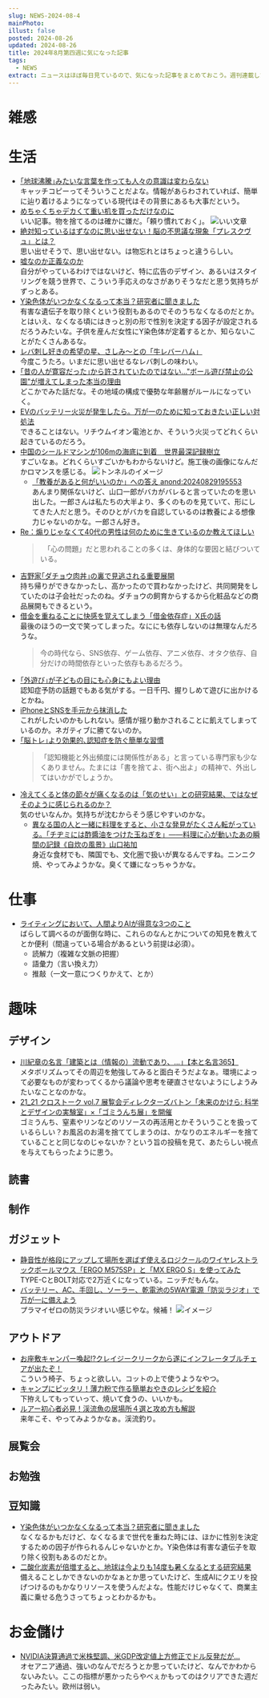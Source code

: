```yaml
---
slug: NEWS-2024-08-4
mainPhoto: 
illust: false
posted: 2024-08-26
updated: 2024-08-26
title: 2024年8月第四週に気になった記事
tags:
  - NEWS
extract: ニュースはほぼ毎日見ているので、気になった記事をまとめておこう。週刊連載したい。
---
```


# 雑感

# 生活

- [｢地球沸騰｣みたいな言葉を作っても人々の意識は変わらない](https://www.gizmodo.jp/2024/08/global-boiling.html)  
  キャッチコピーってそういうことだよな。情報があらわされていれば、簡単に辿り着けるようになっている現代はその背景にあるも大事だという。
- [めちゃくちゃデカくて重い机を買っただけなのに](https://omocoro.jp/kiji/471027/2/)  
  いい記事。物を捨てるのは確かに嫌だ。「頼り慣れておく」。
  ![いい文章](images/news/2024/2024-08-26-NEWS/01.png)
- [絶対知っているはずなのに思い出せない！脳の不思議な現象「プレスクヴュ」とは？](https://karapaia.com/archives/449306.html)  
  思い出せそうで、思い出せない。は物忘れとはちょっと違うらしい。
- [嘘なのか正義なのか](https://plagmaticjam.hatenablog.com/entry/2024/08/27/183905)  
  自分がやっているわけではないけど、特に広告のデザイン、あるいはスタイリングを競う世界で、こういう手応えのなさがありそうなだと思う気持ちがずっとある。
- [Y染色体がいつかなくなるって本当？研究者に聞きました](https://dailyportalz.jp/kiji/dna_y_no_higeki)  
  有害な遺伝子を取り除くという役割もあるのでそのうちなくなるのだとか。とはいえ、なくなる頃にはきっと別の形で性別を決定する因子が設定されるだろうみたいな。子供を産んだ女性にY染色体が定着するとか、知らないことがたくさんあるな。
- [レバ刺し好きの希望の星、さしみ〜との「牛レバーハム」](https://dailyportalz.jp/kiji/rebasashi-kibou-no-hoshi)  
  今度こうたろ。いまだに思い出せるなレバ刺しの味わい。
- [｢昔の人が寛容だった｣から許されていたのではない…"ボール遊び禁止の公園"が増えてしまった本当の理由](https://president.jp/articles/-/85170?page=3)  
  どこかでみた話だな。その地域の構成で優勢な年齢層がルールになっていく。
- [EVのバッテリー火災が発生したら。万が一のために知っておきたい正しい対処法](https://wired.jp/article/ev-battery-fires-explained/)  
  できることはない。リチウムイオン電池とか、そういう火災ってどれくらい起きているのだろう。
- [中国のシールドマシンが106mの海底に到着　世界最深記録樹立](https://xtech.nikkei.com/atcl/nxt/column/18/02406/082600025/)  
  すごいなぁ。どれくらいすごいかもわからないけど。施工後の画像になんだかロマンスを感じる。
  ![トンネルのイメージ](images/news/2024/2024-08-26-NEWS/02.png)
  - [「教養があると何がいいのか」への答え anond:20240829195553](https://anond.hatelabo.jp/20240830084009)  
    あんまり関係ないけど、山口一郎がバカがバレると言っていたのを思い出した。一郎さんは私たちの大半より、多くのものを見ていて、形にしてきた人だと思う。そのひとがバカを自認しているのは教養による想像力じゃないのかな。一郎さん好き。
- [Re：煽りじゃなくて40代の男性は何のために生きているのか教えてほしい](https://fujipon.hatenablog.com/entry/2024/08/30/172253)  
  > 　「心の問題」だと思われることの多くは、身体的な要因と結びついている。
- [吉野家｢ダチョウ肉丼｣の裏で見逃される重要展開](https://toyokeizai.net/articles/-/819264)  
  持ち帰りができなかったし、高かったので買わなかったけど、共同開発をしていたのは子会社だったのね。ダチョウの飼育からするから化粧品などの商品展開もできるという。
- [借金を重ねることに快感を覚えてしまう「借金依存症」X氏の話](https://blog.tinect.jp/?p=87383)  
  最後のほうの一文で笑ってしまった。なににも依存しないのは無理なんだろうな。
  > 今の時代なら、SNS依存、ゲーム依存、アニメ依存、オタク依存、自分だけの時間依存といった依存もあるだろう。
- [｢外遊び｣が子どもの目にも心身にもよい理由](https://toyokeizai.net/articles/-/800524?page=2)  
  認知症予防の話題でもある気がする。一日千円、握りしめて遊びに出かけるとかね。
- [iPhoneとSNSを手元から抹消した](https://filmmer.hatenablog.com/entry/2024/08/28/222354)  
  これがしたいのかもしれない。感情が揺り動かされることに飢えてしまっているのか。ネガティブに勝てないのか。
- [｢脳トレ｣より効果的､認知症を防ぐ簡単な習慣](https://toyokeizai.net/articles/-/791041?page=2)  
  > 「認知機能と外出頻度には関係性がある」と言っている専門家も少なくありません。たまには「書を捨てよ、街へ出よ」の精神で、外出してはいかがでしょうか。
- [冷えてくると体の節々が痛くなるのは「気のせい」との研究結果、ではなぜそのように感じられるのか？](https://gigazine.net/news/20240831-cold-aches-pains-myth/)  
  気のせいなんか。気持ちが沈むからそう感じやすいのかな。
  - [異なる国の人と一緒に料理をすると、小さな発見がたくさん転がっている。「チヂミには酢醬油をつけた玉ねぎを」――料理に心が動いたあの瞬間の記録《自炊の風景》山口祐加](https://nhkbook-hiraku.com/n/nbe61ff4fdfd3)  
    身近な食材でも、隣国でも、文化圏で扱いが異なるんですね。ニンニク焼、やってみようかな。臭くて嫌になっちゃうかな。

# 仕事

- [ライティングにおいて、人間よりAIが得意な3つのこと](https://baigie.me/nippo/2024/08/28/ai_3_kawaguchi/)  
  ばらして調べるのが面倒な時に、これらのなんとかについての知見を教えてとか便利（間違っている場合があるという前提は必須）。
  - 読解力（複雑な文脈の把握）
  - 語彙力（言い換え力）
  - 推敲（一文一意につくりかえて、とか）

# 趣味

## デザイン

- [川紀章の名言「建築とは（情報の）流動であり、…」【本と名言365】](https://casabrutus.com/categories/culture/420818)  
  メタボリズムってその周辺を勉強してみると面白そうだよなぁ。環境によって必要なものが変わってくるから議論や思考を硬直させないようにしようみたいなことなのかな。
- [21_21 クロストーク vol.7 展覧会ディレクターズバトン「未来のかけら: 科学とデザインの実験室」×「ゴミうんち展」を開催](https://www.2121designsight.jp/documents/2024/08/240721.html)  
  ゴミうんち、窒素やリンなどのリソースの再活用とかそういうことを扱っているらしい？お風呂のお湯を捨ててしまうのは、かなりのエネルギーを捨てていることと同じなのじゃないか？という旨の投稿を見て、あたらしい視点を与えてもらったように思う。
## 読書

## 制作

## ガジェット

- [静音性が格段にアップして場所を選ばず使えるロジクールのワイヤレストラックボールマウス「ERGO M575SP」と「MX ERGO S」を使ってみた](https://gigazine.net/news/20240828-logicool-m575sp-mx-ergo-s/)  
  TYPE-CとBOLT対応で2万近くになっている。ニッチだもんな。
- [バッテリー、AC、手回し、ソーラー、乾電池の5WAY電源「防災ラジオ」で万が一に備えよう](https://www.goodspress.jp/news/622422/2/)  
  プラマイゼロの防災ラジオいい感じやな。候補！
  ![イメージ](images/news/2024/2024-08-26-NEWS/03.png)

## アウトドア

- [お座敷キャンパー喚起!?クレイジークリークから遂にインフレータブルチェアが出たぞ！](https://www.goodspress.jp/news/622332/2/)  
  こういう椅子、ちょっと欲しい。コットの上で使うようなやつ。
- [キャンプにピッタリ！薄力粉で作る簡単おやきのレシピを紹介](https://www.bepal.net/archives/461103)  
  下拵えしてもっていって、焼いて食うの、いいかも。
- [ルアー初心者必見！渓流魚の居場所４選と攻め方も解説](https://www.bepal.net/archives/451833)  
  来年こそ、やってみようかなぁ。渓流釣り。

## 展覧会

## お勉強

## 豆知識

- [Y染色体がいつかなくなるって本当？研究者に聞きました](https://dailyportalz.jp/kiji/dna_y_no_higeki)  
  なくなるかもだけど、なくなるまで世代を重ねた時には、ほかに性別を決定するための因子が作られるんじゃないかとか。Y染色体は有害な遺伝子を取り除く役割もあるのだとか。
- [二酸化炭素が倍増すると、地球は今よりも14度も暑くなるとする研究結果](https://karapaia.com/archives/450189.html)  
  備えることしかできないのかなぁとか思っていたけど、生成AIにクエリを投げつけるのもかなりリソースを使うんだよな。性能だけじゃなくて、商業主義に乗せる危うさってちょっとわかるかも。
# お金儲け

- [NVIDIA決算通過で米株堅調、米GDP改定値上方修正でドル反発だが…](https://note.com/hiroko_lounge/n/nb514f1485cef)  
  オセアニア通過、強いのなんでだろうとか思っていたけど、なんでかわからないみたい。ここの指標が悪かったらやべぇかもってのはクリアできた週だったみたい。欧州は弱い。

